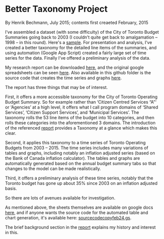# Better Taxonomy Project

By Henrik Bechmann, July 2015; contents first creaeted February, 2015

I’ve assembled a dataset (with some difficulty) of the City of Toronto Budget Summaries going back to 2003 (I couldn’t quite get back to amalgamation – 1998 – in this round). Here's a [sample](https://drive.google.com/open?id=0B208oCU9D8OuNnlIbVVSdUxoYms). For presentation and analysis, I’ve created a better taxonomy for the detailed line items of the summaries, and using automation (Google App Script) created a fairly large set of time series for the data. Finally I’ve offered a preliminary analysis of the data.

My research report can be downloaded [here](https://drive.google.com/open?id=0B208oCU9D8Ouc0JvVERXVWVsRW8&authuser=0), and the original google spreadsheets can be seen [here](https://drive.google.com/open?id=1R5B_HMmDISyCfZcxS34sYY6iReGFbMCF1olzBJ7N9zU&authuser=0). Also available in this github folder is the source code that creates the time series and graphs [here](https://github.com/HenrikBechmann/CivicTechTO-TorontoBudget/blob/master/bettertaxonomy/sourcecodecopyfeb24.gs).

The report has three things that may be of interest.

First, it offers a more accessible taxonomy for the City of Toronto Operating Budget Summary. So for example rather than ‘Citizen Centred Services “A”‘ or ‘Agencies’ at a high level, it offers what I call program domains of ‘Shared Services’, ‘Citizen Support Services’, and ‘Municipal Services’. The taxonomy rolls the 53 line items of the budget into 10 categories, and then rolls these categories into the aforementioned 3 domains. The introduction of the referenced [report](https://drive.google.com/open?id=0B208oCU9D8Ouc0JvVERXVWVsRW8&authuser=0) provides a Taxonomy at a glance which makes this clear.

Second, it applies this taxonomy to a time series of Toronto Operating Budgets from 2003 – 2015. The time series includes many variations of tables and graphs, including notably an inflation adjusted series (based on the Bank of Canada inflation calculator). The tables and graphs are automatically generated based on the annual budget summary tabs so that changes to the model can be made realistically.

Third, it offers a preliminary analysis of these time series, notably that the Toronto budget has gone up about 35% since 2003 on an inflation adjusted basis.

So there are lots of avenues available for investigation.

As mentioned above, the sheets themselves are available on google docs [here](https://docs.google.com/spreadsheets/d/1R5B_HMmDISyCfZcxS34sYY6iReGFbMCF1olzBJ7N9zU/edit?usp=sharing), and if anyone wants the source code for the automated table and chart generation, it's available here: [sourcecodecopyfeb24.gs](https://github.com/HenrikBechmann/CivicTechTO-TorontoBudget/blob/master/bettertaxonomy/sourcecodecopyfeb24.gs).

The brief background section in the [report](https://drive.google.com/open?id=0B208oCU9D8Ouc0JvVERXVWVsRW8&authuser=0) explains my history and interest in this.
